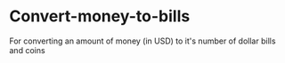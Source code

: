# Convert-money-to-bills
For converting an amount of money (in USD) to it's number of dollar bills and coins
